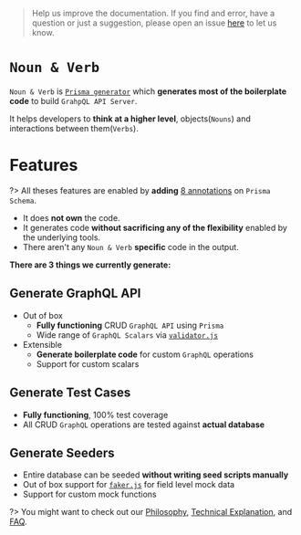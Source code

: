 > Help us improve the documentation. 
> If you find and error, have a question or just a suggestion, 
> please open an issue [here](https://github.com/tufan-io/noun-and-verb) to let us know.


# `Noun & Verb`

`Noun & Verb` is
[`Prisma generator`](https://www.prisma.io/docs/concepts/components/prisma-schema/generators)
which **generates most of the boilerplate code** to build `GrahpQL API Server`.

It helps developers to **think at a higher level**, objects(`Nouns`) and
interactions between them(`Verbs`).

# Features

?> All theses features are enabled by **adding**
[8 annotations](guides/annotations.md) on `Prisma Schema`.

- It does **not own** the code.
- It generates code **without sacrificing any of the flexibility** enabled by
  the underlying tools.
- There aren't any `Noun & Verb` **specific** code in the output.

**There are 3 things we currently generate:**

## Generate GraphQL API

- Out of box
  - **Fully functioning** CRUD `GraphQL API` using `Prisma`
  - Wide range of `GraphQL Scalars` via
    [`validator.js`](https://github.com/validatorjs/validator.js)
- Extensible
  - **Generate boilerplate code** for custom `GraphQL` operations
  - Support for custom scalars

## Generate Test Cases

- **Fully functioning**, 100% test coverage
- All CRUD `GraphQL` operations are tested against **actual database**

## Generate Seeders

- Entire database can be seeded **without writing seed scripts manually**
- Out of box support for [`faker.js`](https://github.com/Marak/Faker.js) for
  field level mock data
- Support for custom mock functions

?> You might want to check out our [Philosophy](/philosophy.md),
[Technical Explanation](/technical-explanation.md), and [FAQ](/faq.md).
